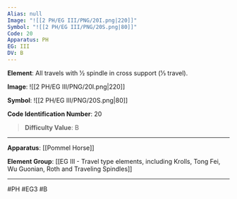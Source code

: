 ```yaml
---
Alias: null
Image: "![[2 PH/EG III/PNG/20I.png|220]]"
Symbol: "![[2 PH/EG III/PNG/20S.png|80]]"
Code: 20
Apparatus: PH
EG: III
DV: B
---
```

**Element**: All travels with 1⁄2 spindle in cross support (1⁄3 travel).

**Image**:
![[2 PH/EG III/PNG/20I.png|220]]

**Symbol**:
![[2 PH/EG III/PNG/20S.png|80]]

**Code Identification Number**: 20

>**Difficulty Value**: B

___
**Apparatus**: [[Pommel Horse]]

**Element Group**: [[EG III - Travel type elements, including Krolls, Tong Fei, Wu Guonian, Roth and Traveling Spindles]]
___
#PH #EG3 #B
